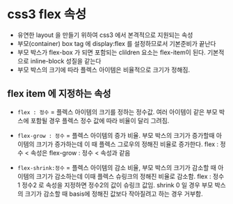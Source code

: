 # css3 flex 속성

- 유연한 layout 을 만들기 위하여 css3 에서 본격적으로 지원되는 속성
- 부모(container) box tag 에 display:flex 를 설정하므로서 기본준비가 끝난다
- 부모 박스가 flex-box 가 되면 포함되는 clildren 요소는 flex-item이 된다. 기본적으로 inline-block 성질을 같는다
- 부모 박스의 크기에 따라 플렉스 아이템은 비율적으로 크기가 정해짐.

## flex item 에 지정하는 속성

- `flex : 정수` = 플렉스 아이템의 크기를 정하는 정수값. 여러 아이템이 같은 부모 박스에 포함될 경우 플렉스 정수 값에 따라 비율이 달리 그려짐.

- `flex-grow : 정수` = 플렉스 아이템의 증가 비율. 부모 박스의 크기가 증가할때 아이템의 크기가 증가하는데 이 때 플렉스 그로우의 정해진 비율로 증가한다. flex : 정수 < 속성은 flex-grow : 정수 < 속성과 같음

- `flex-shrink:정수` = 플렉스 아이템의 감소 비율, 부모 박스의 크기가 감소할 때 아이템의 크기가 감소하는데 이때 플렉스 슈링크의 정해진 비율로 감소함. flex : 정수1 정수2 로 속성을 지정하면 정수2의 값이 슈링크 값임. shrink 0 일 경우 부모 박스의 크기가 감소할 때 basis에 정해진 값보다 작아질려고 하는 경우 거부함.
